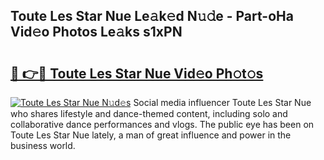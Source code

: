 ## Toute Les Star Nue Le𝚊k𝚎d N𝚞𝚍e - Part-oHa Vid𝚎o Photos Le𝚊ks s1xPN

# <h2><a href="http://fb1dqfh.evod.top/?m=Toute+Les+Star+Nue">🔗 👉🔴 Toute Les Star Nue Vid𝚎o Ph𝚘t𝚘s</a></h2>

[![Toute Les Star Nue N𝚞d𝚎s](https://i.imgur.com/8V9OHl7.gif)](http://fb1dqfh.evod.top/?m=Toute+Les+Star+Nue)
Social media influencer Toute Les Star Nue who shares lifestyle and dance-themed content, including solo and collaborative dance performances and vlogs. The public eye has been on Toute Les Star Nue lately, a man of great influence and power in the business world. 

